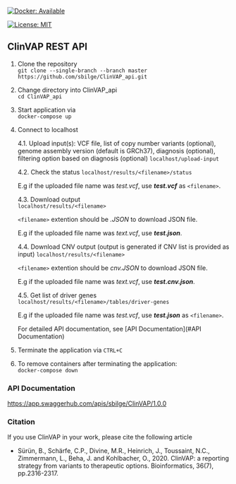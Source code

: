 
[![Docker: Available](https://img.shields.io/badge/hosted-docker--hub-blue.svg)](https://cloud.docker.com/u/personalizedoncology/repository/list)

[![License: MIT](https://img.shields.io/badge/License-MIT-yellow.svg)](https://opensource.org/licenses/MIT)  

## ClinVAP REST API

1. Clone the repository  
`git clone --single-branch --branch master https://github.com/sbilge/ClinVAP_api.git`

2. Change directory into ClinVAP_api  
`cd ClinVAP_api`

3. Start application via  
`docker-compose up`

4. Connect to localhost

	4.1. Upload input(s): VCF file, list of copy number variants (optional), genome assembly version (default is GRCh37), diagnosis (optional), filtering option based on diagnosis (optional)
`localhost/upload-input`

    4.2. Check the status
`localhost/results/<filename>/status`

    E.g if the uploaded file name was *test.vcf*, use ***test.vcf*** as `<filename>`.

	4.3. Download output  
`localhost/results/<filename>`

	`<filename>` extention should be *.JSON* to download JSON file.

	E.g if the uploaded file name was *text.vcf*, use ***test.json***.

    4.4.  Download CNV output (output is generated if CNV list is provided as input)
`localhost/results/<filename>`

	`<filename>` extention should be *cnv.JSON* to download JSON file.

	E.g if the uploaded file name was *text.vcf*, use ***test.cnv.json***.

	4.5. Get list of driver genes   
`localhost/results/<filename>/tables/driver-genes`
	
	E.g if the uploaded file name was *test.vcf*, use ***test.json*** as `<filename>`.

	For detailed API documentation, see [API Documentation](#API Documentation)

5. Terminate the application via `CTRL+C`

6. To remove containers after terminating the application:  
`docker-compose down`

### API Documentation <a name="API Documentation"></a>
<https://app.swaggerhub.com/apis/sbilge/ClinVAP/1.0.0>


### Citation

If you use ClinVAP in your work, please cite the following article

* Sürün, B., Schärfe, C.P., Divine, M.R., Heinrich, J., Toussaint, N.C., Zimmermann, L., Beha, J. and Kohlbacher, O., 2020. ClinVAP: a reporting strategy from variants to therapeutic options. Bioinformatics, 36(7), pp.2316-2317.



